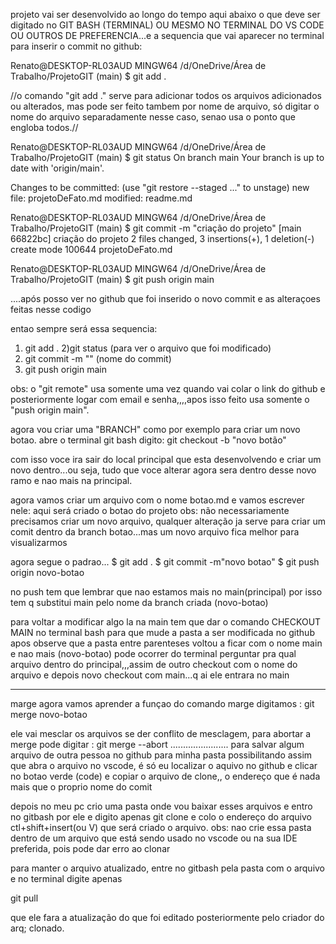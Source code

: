 projeto vai ser desenvolvido ao longo do tempo aqui
abaixo o que deve ser digitado no GIT BASH (TERMINAL) OU MESMO NO TERMINAL DO VS CODE OU OUTROS DE PREFERENCIA...e a sequencia que vai aparecer no terminal  para inserir o commit no github:

Renato@DESKTOP-RL03AUD MINGW64 /d/OneDrive/Área de Trabalho/ProjetoGIT (main)
$ git add .

//o comando "git add ." serve para adicionar todos os arquivos adicionados ou alterados, mas pode ser feito tambem por nome de arquivo, só digitar o nome do arquivo separadamente nesse caso, senao usa o ponto que engloba todos.// 

Renato@DESKTOP-RL03AUD MINGW64 /d/OneDrive/Área de Trabalho/ProjetoGIT (main)
$ git status
On branch main
Your branch is up to date with 'origin/main'.

Changes to be committed:
  (use "git restore --staged <file>..." to unstage)
        new file:   projetoDeFato.md
        modified:   readme.md


Renato@DESKTOP-RL03AUD MINGW64 /d/OneDrive/Área de Trabalho/ProjetoGIT (main)
$ git commit -m "criação do projeto"
[main 66822bc] criação do projeto
 2 files changed, 3 insertions(+), 1 deletion(-)
 create mode 100644 projetoDeFato.md

Renato@DESKTOP-RL03AUD MINGW64 /d/OneDrive/Área de Trabalho/ProjetoGIT (main)
$ git push origin main

....após posso ver no github que foi inserido o novo commit e as alteraçoes feitas nesse codigo

entao sempre será essa sequencia:
1) git add .
2)git status (para ver o arquivo que foi modificado)
3) git commit -m "" (nome do commit)
4) git push origin main

obs: o "git remote" usa somente uma vez quando vai colar o link do github e posteriormente logar com email e senha,,,,apos isso feito usa somente o "push origin main".

agora vou criar uma "BRANCH" como por exemplo para criar um novo botao.
abre o terminal git bash
digito: git checkout -b "novo botão"

com isso voce ira sair do local principal que esta desenvolvendo e criar um novo dentro...ou seja, tudo que voce alterar agora sera dentro desse novo ramo e nao mais na principal.

agora vamos criar um arquivo com o nome botao.md e vamos escrever nele: aqui será criado o botao do projeto
obs: não necessariamente precisamos criar um novo arquivo, qualquer alteração ja serve para criar um comit dentro da branch botao...mas um novo arquivo fica melhor para visualizarmos

agora segue o padrao...
$ git add . 
$ git commit -m"novo botao"
$ git push origin novo-botao

no push tem que lembrar que nao estamos mais no main(principal) por isso tem q substitui main pelo nome da branch criada (novo-botao)

para voltar a modificar algo la na main tem que dar o comando CHECKOUT MAIN no terminal bash
para que mude a pasta a ser modificada no github
apos observe que a pasta entre parenteses voltou a ficar com o nome main e nao mais (novo-botao)
pode ocorrer do terminal perguntar pra qual arquivo dentro do principal,,,assim de outro checkout com o nome do arquivo e depois novo checkout com main...q ai ele entrara no main
******************************
marge
 agora vamos aprender a funçao do comando marge 
 digitamos :  git merge novo-botao

ele vai mesclar os arquivos
se der conflito de mesclagem, para abortar a merge
pode digitar :
git merge --abort
.......................
para salvar algum arquivo de outra pessoa no github para minha pasta possibilitando assim que abra o arquivo no vscode, é só eu localizar o aquivo no github e clicar no botao verde (code) e copiar o arquivo de clone,, o endereço que é nada mais que o proprio nome do comit

depois no meu pc crio uma pasta onde vou baixar esses arquivos e entro no gitbash por ele e digito apenas
git clone e colo o endereço do arquivo ctl+shift+insert(ou V)
que será criado o arquivo.
obs: nao crie essa pasta dentro de um arquivo que está sendo usado no vscode ou na sua IDE preferida, pois pode dar erro ao clonar

para manter o arquivo atualizado, entre no gitbash pela pasta com o arquivo e no terminal digite apenas 

git pull

que ele fara a atualização do que foi editado posteriormente pelo criador do arq; clonado.
